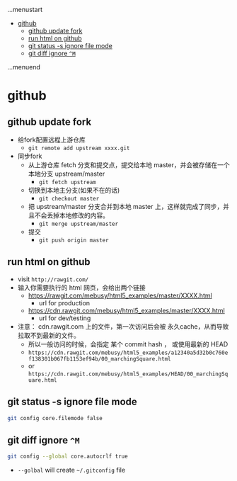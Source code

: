 ...menustart

 - [github](#bf215181b5140522137b3d4f6b73544a)
     - [github update fork](#f6b73a9a864f02b2d14ad454c6b09e68)
     - [run html on github](#606e5c37337c2f05305ab4a4a0dc2691)
     - [git status -s ignore file mode](#ecf2b9ae77e1b9272d6716ab8337c37e)
     - [git diff ignore `^M`](#1bdd774af72656103ebfc08907645202)

...menuend


<h2 id="bf215181b5140522137b3d4f6b73544a"></h2>

# github 

<h2 id="f6b73a9a864f02b2d14ad454c6b09e68"></h2>

## github update fork

 - 给fork配置远程上游仓库 
    - `git remote add upstream xxxx.git`
 - 同步fork
    - 从上游仓库 fetch 分支和提交点，提交给本地 master，并会被存储在一个本地分支 upstream/master 
        - `git fetch upstream` 
    - 切换到本地主分支(如果不在的话) 
        - `git checkout master` 
    - 把 upstream/master 分支合并到本地 master 上，这样就完成了同步，并且不会丢掉本地修改的内容。
        - `git merge upstream/master` 
    - 提交 
        - `git push origin master`

        
<h2 id="606e5c37337c2f05305ab4a4a0dc2691"></h2>

## run html on github

 - visit `http://rawgit.com/`
 - 输入你需要执行的 html 网页，会给出两个链接
    - https://rawgit.com/mebusy/html5_examples/master/XXXX.html
        - url for production
    - https://cdn.rawgit.com/mebusy/html5_examples/master/XXXX.html
        - url for dev/testing
 - 注意： cdn.rawgit.com 上的文件，第一次访问后会被 永久cache，从而导致 拉取不到最新的文件。
    - 所以一般访问的时候，会指定 某个 commit hash  ， 或使用最新的 HEAD
    - `https://cdn.rawgit.com/mebusy/html5_examples/a12340a5d32b0c760ef138301b067fb1153ef94b/00_marchingSquare.html`
    - or `https://cdn.rawgit.com/mebusy/html5_examples/HEAD/00_marchingSquare.html`


<h2 id="ecf2b9ae77e1b9272d6716ab8337c37e"></h2>

## git status -s ignore file mode

```bash
git config core.filemode false
```

<h2 id="1bdd774af72656103ebfc08907645202"></h2>

## git diff ignore `^M`

```bash
git config --global core.autocrlf true
```

 - `--golbal` will create `~/.gitconfig` file



